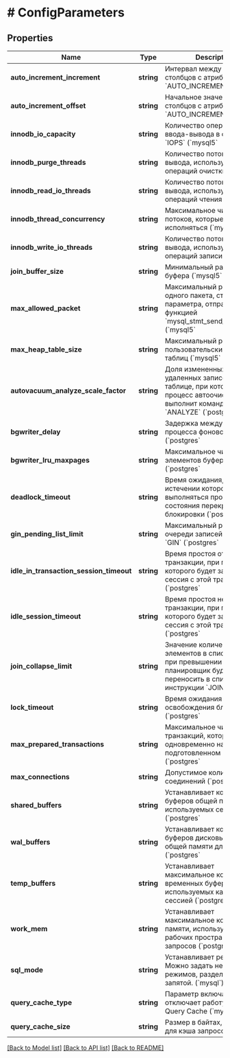# # ConfigParameters

## Properties

Name | Type | Description | Notes
------------ | ------------- | ------------- | -------------
**auto_increment_increment** | **string** | Интервал между значениями столбцов с атрибутом &#x60;AUTO_INCREMENT&#x60; (&#x60;mysql5&#x60; | &#x60;mysql&#x60;). | [optional]
**auto_increment_offset** | **string** | Начальное значение для столбцов с атрибутом &#x60;AUTO_INCREMENT&#x60; (&#x60;mysql5&#x60; | &#x60;mysql&#x60;). | [optional]
**innodb_io_capacity** | **string** | Количество операций ввода-вывода в секунду &#x60;IOPS&#x60; (&#x60;mysql5&#x60; | &#x60;mysql&#x60;). | [optional]
**innodb_purge_threads** | **string** | Количество потоков ввода-вывода, используемых для операций очистки (&#x60;mysql5&#x60; | &#x60;mysql&#x60;). | [optional]
**innodb_read_io_threads** | **string** | Количество потоков ввода-вывода, используемых для операций чтения (&#x60;mysql5&#x60; | &#x60;mysql&#x60;). | [optional]
**innodb_thread_concurrency** | **string** | Максимальное число потоков, которые могут исполняться (&#x60;mysql5&#x60; | &#x60;mysql&#x60;). | [optional]
**innodb_write_io_threads** | **string** | Количество потоков ввода-вывода, используемых для операций записи (&#x60;mysql5&#x60; | &#x60;mysql&#x60;). | [optional]
**join_buffer_size** | **string** | Минимальный размер буфера (&#x60;mysql5&#x60; | &#x60;mysql&#x60;). | [optional]
**max_allowed_packet** | **string** | Максимальный размер одного пакета, строки или параметра, отправляемого функцией &#x60;mysql_stmt_send_long_data()&#x60; (&#x60;mysql5&#x60; | &#x60;mysql&#x60;). | [optional]
**max_heap_table_size** | **string** | Максимальный размер пользовательских MEMORY-таблиц (&#x60;mysql5&#x60; | &#x60;mysql&#x60;). | [optional]
**autovacuum_analyze_scale_factor** | **string** | Доля измененных или удаленных записей в таблице, при которой процесс автоочистки выполнит команду &#x60;ANALYZE&#x60; (&#x60;postgres&#x60; | &#x60;postgres14&#x60;| &#x60;postgres15&#x60;). | [optional]
**bgwriter_delay** | **string** | Задержка между запусками процесса фоновой записи (&#x60;postgres&#x60; | &#x60;postgres14&#x60;| &#x60;postgres15&#x60;). | [optional]
**bgwriter_lru_maxpages** | **string** | Максимальное число элементов буферного кеша (&#x60;postgres&#x60; | &#x60;postgres14&#x60;| &#x60;postgres15&#x60;). | [optional]
**deadlock_timeout** | **string** | Время ожидания, по истечении которого будет выполняться проверка состояния перекрестной блокировки (&#x60;postgres&#x60; | &#x60;postgres14&#x60;| &#x60;postgres15&#x60;). | [optional]
**gin_pending_list_limit** | **string** | Максимальный размер очереди записей индекса &#x60;GIN&#x60; (&#x60;postgres&#x60; | &#x60;postgres14&#x60;| &#x60;postgres15&#x60;). | [optional]
**idle_in_transaction_session_timeout** | **string** | Время простоя открытой транзакции, при превышении которого будет завершена сессия с этой транзакцией (&#x60;postgres&#x60; | &#x60;postgres14&#x60;| &#x60;postgres15&#x60;). | [optional]
**idle_session_timeout** | **string** | Время простоя не открытой транзакции, при превышении которого будет завершена сессия с этой транзакцией (&#x60;postgres&#x60; | &#x60;postgres14&#x60;| &#x60;postgres15&#x60;). | [optional]
**join_collapse_limit** | **string** | Значение количества элементов в списке &#x60;FROM&#x60; при превышении которого, планировщик будет переносить в список явные инструкции &#x60;JOIN&#x60; (&#x60;postgres&#x60; | &#x60;postgres14&#x60;| &#x60;postgres15&#x60;). | [optional]
**lock_timeout** | **string** | Время ожидания освобождения блокировки (&#x60;postgres&#x60; | &#x60;postgres14&#x60;| &#x60;postgres15&#x60;). | [optional]
**max_prepared_transactions** | **string** | Максимальное число транзакций, которые могут одновременно находиться в подготовленном состоянии (&#x60;postgres&#x60; | &#x60;postgres14&#x60;| &#x60;postgres15&#x60;). | [optional]
**max_connections** | **string** | Допустимое количество соединений (&#x60;postgres&#x60; | &#x60;postgres14&#x60;| &#x60;postgres15&#x60; | &#x60;mysql&#x60;). | [optional]
**shared_buffers** | **string** | Устанавливает количество буферов общей памяти, используемых сервером (&#x60;postgres&#x60; | &#x60;postgres14&#x60;| &#x60;postgres15&#x60;). | [optional]
**wal_buffers** | **string** | Устанавливает количество буферов дисковых страниц в общей памяти для WAL (&#x60;postgres&#x60; | &#x60;postgres14&#x60;| &#x60;postgres15&#x60;). | [optional]
**temp_buffers** | **string** | Устанавливает максимальное количество временных буферов, используемых каждой сессией (&#x60;postgres&#x60; | &#x60;postgres14&#x60;| &#x60;postgres15&#x60;). | [optional]
**work_mem** | **string** | Устанавливает максимальное количество памяти, используемое для рабочих пространств запросов (&#x60;postgres&#x60; | &#x60;postgres14&#x60;| &#x60;postgres15&#x60;). | [optional]
**sql_mode** | **string** | Устанавливает режим SQL. Можно задать несколько режимов, разделяя их запятой. (&#x60;mysql&#x60;). | [optional]
**query_cache_type** | **string** | Параметр включает или отключает работу MySQL Query Cache (&#x60;mysql&#x60;). | [optional]
**query_cache_size** | **string** | Размер в байтах, доступный для кэша запросов (&#x60;mysql&#x60;). | [optional]

[[Back to Model list]](../../README.md#models) [[Back to API list]](../../README.md#endpoints) [[Back to README]](../../README.md)
